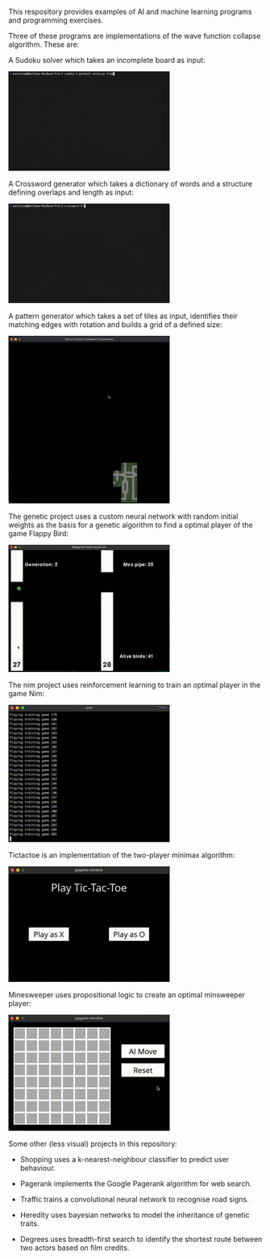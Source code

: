 This respository provides examples of AI and machine learning programs and programming exercises. 

Three of these programs are implementations of the wave function collapse algorithm. These are:

A Sudoku solver which takes an incomplete board as input: 

![Sudoku solver](https://github.com/dmosthenes/AI-programming-examples/blob/main/sudoku.gif?raw=true)

A Crossword generator which takes a dictionary of words and a structure defining overlaps and length as input:

![Crossword creator](https://github.com/dmosthenes/AI-programming-examples/blob/main/crossword.gif?raw=true)

A pattern generator which takes a set of tiles as input, identifies their matching edges with rotation and builds a grid of a defined size:

![Pattern creator](https://github.com/dmosthenes/AI-programming-examples/blob/main/pattern.gif?raw=true)

The genetic project uses a custom neural network with random initial weights as the basis for a genetic algorithm to find a optimal player of the game Flappy Bird:

![Flappy bird](https://github.com/dmosthenes/AI-programming-examples/blob/main/flappy.gif?raw=true)

The nim project uses reinforcement learning to train an optimal player in the game Nim:

![Nim](https://github.com/dmosthenes/AI-programming-examples/blob/main/nim.gif?raw=true)

Tictactoe is an implementation of the two-player minimax algorithm:

![TicTacToe](https://github.com/dmosthenes/AI-programming-examples/blob/main/tictactoe.gif?raw=true)

Minesweeper uses propositional logic to create an optimal minsweeper player:

![Minesweeper](https://github.com/dmosthenes/AI-programming-examples/blob/main/minesweeper.gif?raw=true)

Some other (less visual) projects in this repository:

* Shopping uses a k-nearest-neighbour classifier to predict user behaviour.

* Pagerank implements the Google Pagerank algorithm for web search.

* Traffic trains a convolutional neural network to recognise road signs.

* Heredity uses bayesian networks to model the inheritance of genetic traits.

* Degrees uses breadth-first search to identify the shortest route between two actors based on film credits.